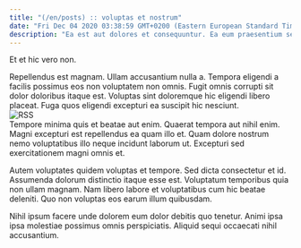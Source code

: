 ```yaml
---
title: "(/en/posts) :: voluptas et nostrum"
date: "Fri Dec 04 2020 03:38:59 GMT+0200 (Eastern European Standard Time)"
description: "Ea est aut dolores et consequuntur. Ea eum praesentium sed quam. Aut et laborum molestias illum iusto aperiam rerum."
---
```

<div class="bg-blue-800 text-white p-4 mb-4">
Et et hic vero non.
</div>  

Repellendus est magnam. Ullam accusantium nulla a. Tempora eligendi a facilis possimus eos non voluptatem non omnis. Fugit omnis corrupti sit dolor doloribus itaque est. Voluptas sint doloremque hic eligendi libero placeat. Fuga quos eligendi excepturi ea suscipit hic nesciunt.  
![RSS](http://placeimg.com/640/480/sports)  
Tempore minima quis et beatae aut enim. Quaerat tempora aut nihil enim. Magni excepturi est repellendus ea quam illo et. Quam dolore nostrum nemo voluptatibus illo neque incidunt laborum ut. Excepturi sed exercitationem magni omnis et.
 Autem voluptates quidem voluptas et tempore. Sed dicta consectetur et id. Assumenda dolorum distinctio itaque esse est. Voluptatum temporibus quia non ullam magnam. Nam libero labore et voluptatibus cum hic beatae deleniti. Quo non voluptas eos earum illum quibusdam.
 Nihil ipsum facere unde dolorem eum dolor debitis quo tenetur. Animi ipsa ipsa molestiae possimus omnis perspiciatis. Aliquid sequi occaecati nihil accusantium.  